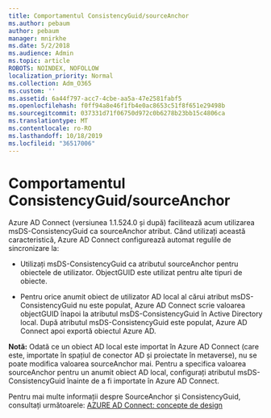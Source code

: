 ```yaml
---
title: Comportamentul ConsistencyGuid/sourceAnchor
ms.author: pebaum
author: pebaum
manager: mnirkhe
ms.date: 5/2/2018
ms.audience: Admin
ms.topic: article
ROBOTS: NOINDEX, NOFOLLOW
localization_priority: Normal
ms.collection: Adm_O365
ms.custom: ''
ms.assetid: 6a44f797-acc7-4cbe-aa5a-47e2581fabf5
ms.openlocfilehash: f0ff94a8e46f1fb4e0ac8653c51f8f651e29498b
ms.sourcegitcommit: 037331d71f06750d972c0b6278b23bb15c4806ca
ms.translationtype: MT
ms.contentlocale: ro-RO
ms.lasthandoff: 10/18/2019
ms.locfileid: "36517006"
---
```

# <a name="consistencyguid--sourceanchor-behavior"></a>Comportamentul ConsistencyGuid/sourceAnchor

Azure AD Connect (versiunea 1.1.524.0 și după) facilitează acum utilizarea msDS-ConsistencyGuid ca sourceAnchor atribut. Când utilizați această caracteristică, Azure AD Connect configurează automat regulile de sincronizare la:
  
- Utilizați msDS-ConsistencyGuid ca atributul sourceAnchor pentru obiectele de utilizator. ObjectGUID este utilizat pentru alte tipuri de obiecte.
    
- Pentru orice anumit obiect de utilizator AD local al cărui atribut msDS-ConsistencyGuid nu este populat, Azure AD Connect scrie valoarea objectGUID înapoi la atributul msDS-ConsistencyGuid în Active Directory local. După atributul msDS-ConsistencyGuid este populat, Azure AD Connect apoi exportă obiectul Azure AD.
    
 **Notă:** Odată ce un obiect AD local este importat în Azure AD Connect (care este, importate în spațiul de conector AD și proiectate în metaverse), nu se poate modifica valoarea sourceAnchor mai. Pentru a specifica valoarea sourceAnchor pentru un anumit obiect AD local, configurați atributul msDS-ConsistencyGuid înainte de a fi importate în Azure AD Connect. 
  
Pentru mai multe informații despre SourceAnchor și ConsistencyGuid, consultați următoarele: [AZURE AD Connect: concepte de design](https://docs.microsoft.com/azure/active-directory/connect/active-directory-aadconnect-design-concepts)
  

